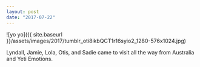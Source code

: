 ```yaml
---
layout: post
date: "2017-07-22"
---
```


![yo yo]({{ site.baseurl }}/assets/images/2017/tumblr_oti8ikbQCT1r16syio2_1280-576x1024.jpg)

Lyndall, Jamie, Lola, Otis, and Sadie came to visit all the way from Australia and Yeti Emotions.
